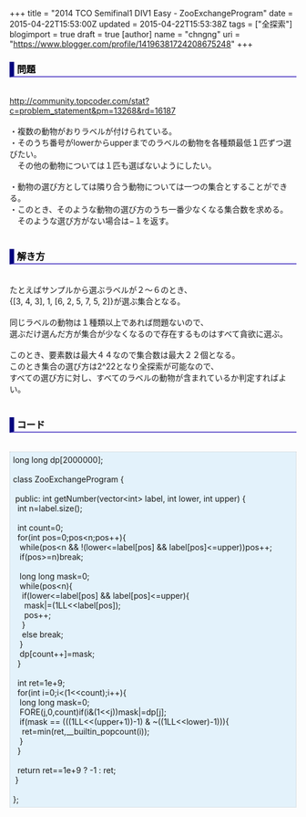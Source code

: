 +++
title = "2014 TCO Semifinal1 DIV1 Easy - ZooExchangeProgram"
date = 2015-04-22T15:53:00Z
updated = 2015-04-22T15:53:38Z
tags = ["全探索"]
blogimport = true
draft = true
[author]
	name = "chngng"
	uri = "https://www.blogger.com/profile/14196381724208675248"
+++

<div dir="ltr" style="text-align: left;" trbidi="on"><h3 style="border-bottom: 2px solid slateblue; border-left: 8px solid navy; color: black; padding: 0px 0px 1px 5px;">問題 </h3><br /><a href="http://community.topcoder.com/stat?c=problem_statement&amp;pm=13268&amp;rd=16187" target="_blank">http://community.topcoder.com/stat?c=problem_statement&amp;pm=13268&amp;rd=16187</a><br /><br />・複数の動物がおりラベルが付けられている。<br />・そのうち番号がlowerからupperまでのラベルの動物を各種類最低１匹ずつ選びたい。<br />　その他の動物については１匹も選ばないようにしたい。<br /><br />・動物の選び方としては隣り合う動物については一つの集合とすることができる。<br />・このとき、そのような動物の選び方のうち一番少なくなる集合数を求める。<br />　そのような選び方がない場合は−１を返す。<br /><br /><h3 style="border-bottom: 2px solid slateblue; border-left: 8px solid navy; color: black; padding: 0px 0px 1px 5px;">解き方 </h3><br />たとえばサンプルから選ぶラベルが２〜６のとき、<br />{[3, 4, 3], 1, [6, 2, 5, 7, 5, 2]}が選ぶ集合となる。<br /><br />同じラベルの動物は１種類以上であれば問題ないので、<br />選ぶだけ選んだ方が集合が少なくなるので存在するものはすべて貪欲に選ぶ。<br /><br />このとき、要素数は最大４４なので集合数は最大２２個となる。<br />このとき集合の選び方は2^22となり全探索が可能なので、<br />すべての選び方に対し、すべてのラベルの動物が含まれているか判定すればよい。<br /><br /><h3 style="border-bottom: 2px solid slateblue; border-left: 8px solid navy; color: black; padding: 0px 0px 1px 5px;">コード </h3><br /><div style="background-color: #e3f2fb; border: 1px dotted #CCCCCC; padding: 5px;">long long dp[2000000];<br /><br />class ZooExchangeProgram {<br /><br /><span class="Apple-tab-span" style="white-space: pre;"> </span>public: int getNumber(vector&lt;int&gt; label, int lower, int upper) {<br /><span class="Apple-tab-span" style="white-space: pre;">  </span>int n=label.size();<br /><br /><span class="Apple-tab-span" style="white-space: pre;">  </span>int count=0;<br /><span class="Apple-tab-span" style="white-space: pre;">  </span>for(int pos=0;pos&lt;n;pos++){<br /><span class="Apple-tab-span" style="white-space: pre;">   </span>while(pos&lt;n &amp;&amp; !(lower&lt;=label[pos] &amp;&amp; label[pos]&lt;=upper))pos++;<br /><span class="Apple-tab-span" style="white-space: pre;">   </span>if(pos&gt;=n)break;<br /><br /><span class="Apple-tab-span" style="white-space: pre;">   </span>long long mask=0;<br /><span class="Apple-tab-span" style="white-space: pre;">   </span>while(pos&lt;n){<br /><span class="Apple-tab-span" style="white-space: pre;">    </span>if(lower&lt;=label[pos] &amp;&amp; label[pos]&lt;=upper){<br /><span class="Apple-tab-span" style="white-space: pre;">     </span>mask|=(1LL&lt;&lt;label[pos]);<br /><span class="Apple-tab-span" style="white-space: pre;">     </span>pos++;<br /><span class="Apple-tab-span" style="white-space: pre;">    </span>}<br /><span class="Apple-tab-span" style="white-space: pre;">    </span>else break;<br /><span class="Apple-tab-span" style="white-space: pre;">   </span>}<br /><span class="Apple-tab-span" style="white-space: pre;">   </span>dp[count++]=mask;<br /><span class="Apple-tab-span" style="white-space: pre;">  </span>}<br /><br /><span class="Apple-tab-span" style="white-space: pre;">  </span>int ret=1e+9;<br /><span class="Apple-tab-span" style="white-space: pre;">  </span>for(int i=0;i&lt;(1&lt;&lt;count);i++){<br /><span class="Apple-tab-span" style="white-space: pre;">   </span>long long mask=0;<br /><span class="Apple-tab-span" style="white-space: pre;">   </span>FORE(j,0,count)if(i&amp;(1&lt;&lt;j))mask|=dp[j];<br /><span class="Apple-tab-span" style="white-space: pre;">   </span>if(mask == (((1LL&lt;&lt;(upper+1))-1) &amp; ~((1LL&lt;&lt;lower)-1))){<br /><span class="Apple-tab-span" style="white-space: pre;">    </span>ret=min(ret,__builtin_popcount(i));<br /><span class="Apple-tab-span" style="white-space: pre;">   </span>}<br /><span class="Apple-tab-span" style="white-space: pre;">  </span>}<br /><br /><span class="Apple-tab-span" style="white-space: pre;">  </span>return ret==1e+9 ? -1 : ret;<br /><span class="Apple-tab-span" style="white-space: pre;"> </span>}<br /><br />};</div></div>
